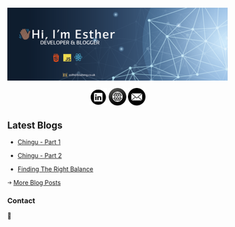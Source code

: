 ![Profile Banner](/img/banner.png)

<p align="center">
<a href="https://www.linkedin.com/in/esther-agyare-boateng-004a3453/"><img src="/img/linkedin-icon.png" width=40></a>   <a href="http://estherboateng.co.uk/"><img src="/img/website-icon.png" width=40></a>   <a href="mailto:eagyare91@gmail.com"><img src="/img/mail-icon.png" width=40></a>
</p>








## Latest Blogs 

* [Chingu - Part 1](http://estherboateng.co.uk/chingu)

* [Chingu - Part 2](http://estherboateng.co.uk/chingupart2)

* [Finding The Right Balance](http://estherboateng.co.uk/balance)


<img src="/img/arrow.png" width=10> [More Blog Posts](http://estherboateng.co.uk/blog)



### Contact

:email: 

<!--
**Ess91/ess91** is a ✨ _special_ ✨ repository because its `README.md` (this file) appears on your GitHub profile.

Here are some ideas to get you started:

- 🔭 I’m currently working on ...
- 🌱 I’m currently learning ...
- 👯 I’m looking to collaborate on ...
- 🤔 I’m looking for help with ...
- 💬 Ask me about ...
- 📫 How to reach me: ...
- 😄 Pronouns: ...
- ⚡ Fun fact: ...
-->
